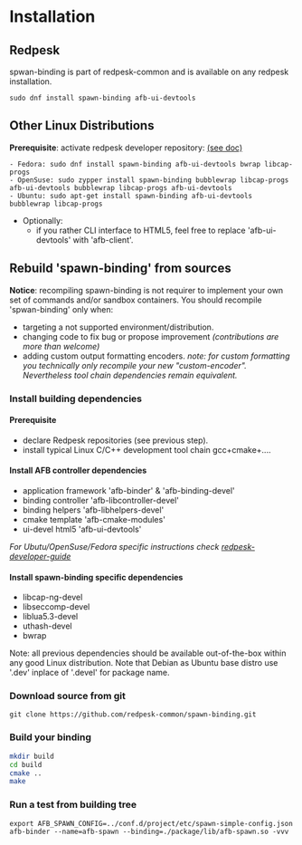 # Installation

## Redpesk
spwan-binding is part of redpesk-common and is available on any redpesk installation.

```
sudo dnf install spawn-binding afb-ui-devtools
```

## Other Linux Distributions

**Prerequisite**: activate redpesk developer repository: [(see doc)](../../developer-guides/host-configuration/docs/1-Setup-your-build-host.html)

```
- Fedora: sudo dnf install spawn-binding afb-ui-devtools bwrap libcap-progs
- OpenSuse: sudo zypper install spawn-binding bubblewrap libcap-progs afb-ui-devtools bubblewrap libcap-progs afb-ui-devtools
- Ubuntu: sudo apt-get install spawn-binding afb-ui-devtools bubblewrap libcap-progs
```

* Optionally:
   * if you rather CLI interface to HTML5, feel free to replace 'afb-ui-devtools' with 'afb-client'.


## Rebuild 'spawn-binding' from sources

**Notice**: recompiling spawn-binding is not requirer to implement your own set of commands and/or sandbox containers. You should recompile 'spwan-binding' only when:
* targeting a not supported environment/distribution.
* changing code to fix bug or propose improvement *(contributions are more than welcome)*
* adding custom output formatting encoders. *note: for custom formatting you technically only recompile your new "custom-encoder". Nevertheless tool chain dependencies remain equivalent.*


### Install building dependencies

#### Prerequisite
* declare Redpesk repositories (see previous step).
* install typical Linux C/C++ development tool chain gcc+cmake+....

#### Install AFB controller dependencies

  * application framework 'afb-binder' & 'afb-binding-devel'
  * binding controller 'afb-libcontroller-devel'
  * binding helpers 'afb-libhelpers-devel'
  * cmake template 'afb-cmake-modules'
  * ui-devel html5 'afb-ui-devtools'

  *For Ubutu/OpenSuse/Fedora specific instructions check [redpesk-developer-guide](https://docs.redpesk.bzh/docs/en/master/developer-guides/host-configuration/docs/1-Setup-your-build-host.html#install-the-application-framework-1)*

#### Install spawn-binding specific dependencies
  * libcap-ng-devel
  * libseccomp-devel
  * liblua5.3-devel
  * uthash-devel
  * bwrap

 Note: all previous dependencies should be available out-of-the-box within any good Linux distribution. Note that Debian as Ubuntu base distro use '.dev' inplace of '.devel' for package name.

### Download source from git
```
git clone https://github.com/redpesk-common/spawn-binding.git
```

### Build your binding

```bash
mkdir build
cd build
cmake ..
make
```

### Run a test from building tree
```
export AFB_SPAWN_CONFIG=../conf.d/project/etc/spawn-simple-config.json
afb-binder --name=afb-spawn --binding=./package/lib/afb-spawn.so -vvv 
```